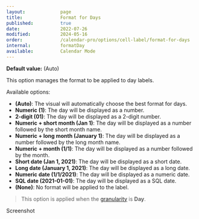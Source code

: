 ```yaml
---
layout:             page
title:              Format for Days
published:          true
date:               2022-07-26
modified:           2024-05-16
order:              /calendar-pro/options/cell-label/format-for-days
internal:           formatDay
available:          Calendar Mode
---
```

**Default value:** (Auto)

This option manages the format to be applied to day labels.

Available options:

- **(Auto)**: The visual will automatically choose the best format for days.
- **Numeric (1)**: The day will be displayed as a number.
- **2-digit (01)**: The day will be displayed as a 2-digit number.
- **Numeric + short month (Jan 1)**: The day will be displayed as a number followed by the short month name.
- **Numeric + long month (January 1)**: The day will be displayed as a number followed by the long month name.
- **Numeric + month (1/1)**: The day will be displayed as a number followed by the month.
- **Short date (Jan 1, 2021)**: The day will be displayed as a short date.
- **Long date (January 1, 2021)**: The day will be displayed as a long date.
- **Numeric date (1/1/2021)**: The day will be displayed as a numeric date.
- **SQL date (2021-01-01)**: The day will be displayed as a SQL date.
- **(None)**: No format will be applied to the label. 

> This option is applied when the [granularity](../../features/granularities.md) is **Day**.

<todo>Screenshot</todo>